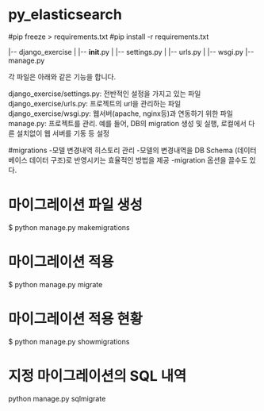 # py_elasticsearch

#pip freeze > requirements.txt
#pip install -r requirements.txt

|-- django_exercise
|   |-- __init__.py
|   |-- settings.py
|   |-- urls.py
|   |-- wsgi.py
|-- manage.py

각 파일은 아래와 같은 기능을 합니다.

django_exercise/settings.py: 전반적인 설정을 가지고 있는 파일
django_exercise/urls.py: 프로젝트의 url을 관리하는 파일
django_exercise/wsgi.py: 웹서버(apache, nginx등)과 연동하기 위한 파일
manage.py: 프로젝트를 관리. 예를 들어, DB의 migration 생성 및 실행, 로컬에서 다른 설치없이 웹 서버를 기동 등
설정


#migrations
-모델 변경내역 히스토리 관리
-모델의 변경내역을 DB Schema (데이터베이스 데이터 구조)로 반영시키는 효율적인 방법을 제공
-migration 옵션을 끌수도 있다.

# 마이그레이션 파일 생성
$ python manage.py makemigrations <app-name>

# 마이그레이션 적용
$ python manage.py migrate <app-name>

# 마이그레이션 적용 현황
$ python manage.py showmigrations <app-name>

# 지정 마이그레이션의 SQL 내역
 python manage.py sqlmigrate <app-name> <migration-name>